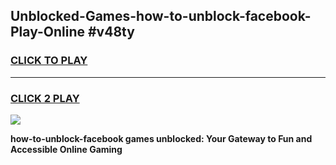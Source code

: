 
## Unblocked-Games-how-to-unblock-facebook-Play-Online #v48ty
<h3>
<a href="https://news.freeplayer.one?title=how-to-unblock-facebook&ref=3">CLICK TO PLAY</a></h3>
<hr>

<h3>
<a href="https://news.freeplayer.one?title=how-to-unblock-facebook&ref=3">CLICK 2 PLAY</a>
  
</h3>

<a href="https://news.freeplayer.one?title=how-to-unblock-facebook&ref=3"><img src="https://clearcache.store/games.png"></a>


**how-to-unblock-facebook games unblocked: Your Gateway to Fun and Accessible Online Gaming**

